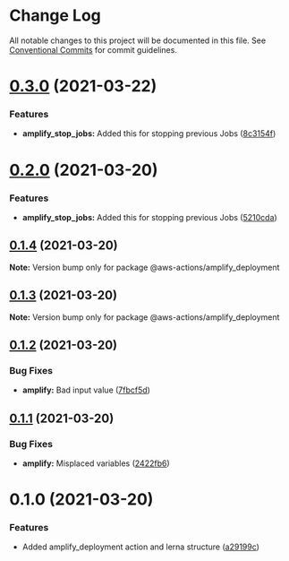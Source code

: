 # Change Log

All notable changes to this project will be documented in this file.
See [Conventional Commits](https://conventionalcommits.org) for commit guidelines.

# [0.3.0](https://github.com/luisgreen/aws-actions/compare/v0.1.2...v0.3.0) (2021-03-22)


### Features

* **amplify_stop_jobs:** Added this for stopping previous Jobs ([8c3154f](https://github.com/luisgreen/aws-actions/commit/8c3154f4f8b595a76c2abd15b8bad66bc197fe77))





# [0.2.0](https://github.com/luisgreen/aws-actions/compare/v0.1.2...v0.2.0) (2021-03-20)


### Features

* **amplify_stop_jobs:** Added this for stopping previous Jobs ([5210cda](https://github.com/luisgreen/aws-actions/commit/5210cda999977af0dd8df6effe46c7eba9af5aa5))





## [0.1.4](https://github.com/luisgreen/aws-actions/compare/v0.1.3...v0.1.4) (2021-03-20)

**Note:** Version bump only for package @aws-actions/amplify_deployment





## [0.1.3](https://github.com/luisgreen/aws-actions/compare/v0.1.2...v0.1.3) (2021-03-20)

**Note:** Version bump only for package @aws-actions/amplify_deployment





## [0.1.2](https://github.com/luisgreen/aws-actions/compare/v0.1.1...v0.1.2) (2021-03-20)


### Bug Fixes

* **amplify:** Bad input value ([7fbcf5d](https://github.com/luisgreen/aws-actions/commit/7fbcf5d05435e1b48b5c06893fd29c8cd937b177))





## [0.1.1](https://github.com/luisgreen/aws-actions/compare/v0.0.2...v0.1.1) (2021-03-20)


### Bug Fixes

* **amplify:** Misplaced variables ([2422fb6](https://github.com/luisgreen/aws-actions/commit/2422fb6aa1ce39590431774516fa7c53fef403dd))





# 0.1.0 (2021-03-20)


### Features

* Added amplify_deployment action and lerna structure ([a29199c](https://github.com/luisgreen/aws-actions/commit/a29199c16e5e87ea9d893248446262c5cdbe7cb5))
